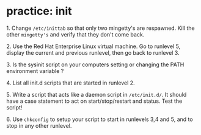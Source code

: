 # practice: init

1\. Change `/etc/inittab` so that only two mingetty\'s are respawned.
Kill the other `mingetty's` and verify that they don\'t come back.

2\. Use the Red Hat Enterprise Linux virtual machine. Go to runlevel 5,
display the current and previous runlevel, then go back to runlevel 3.

3\. Is the sysinit script on your computers setting or changing the PATH
environment variable ?

4\. List all init.d scripts that are started in runlevel 2.

5\. Write a script that acts like a daemon script in `/etc/init.d/`. It
should have a case statement to act on start/stop/restart and status.
Test the script!

6\. Use `chkconfig` to setup your script to start in runlevels 3,4 and
5, and to stop in any other runlevel.
